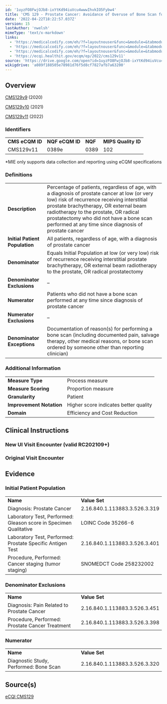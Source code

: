 ```yaml
---
id: '1uyzFO8FwjOJb8-ixYtKd94iuVcu4wwwIhvkIO5Fybw4'
title: 'CMS 129 - Prostate Cancer: Avoidance of Overuse of Bone Scan for Staging Low Risk Prostate Cancer Patients'
date: '2022-04-22T18:22:57.037Z'
version: 15
lastAuthor: 'nwelsh'
mimeType: 'text/x-markdown'
links:
  - 'https://medicalcodify.com/eh/?f=layoutnouser&func=&module=&tabmodule=&name=RXDBmain&showresult=CMS129v9&showresulttype=Measure'
  - 'https://medicalcodify.com/eh/?f=layoutnouser&func=&module=&tabmodule=&name=RXDBmain&showresult=CMS129v10&showresulttype=Measure'
  - 'https://medicalcodify.com/eh/?f=layoutnouser&func=&module=&tabmodule=&name=RXDBmain&showresult=CMS129v11&showresulttype=Measure'
  - 'https://ecqi.healthit.gov/ecqm/ep/2022/cms129v11'
source: 'https://drive.google.com/open?id=1uyzFO8FwjOJb8-ixYtKd94iuVcu4wwwIhvkIO5Fybw4'
wikigdrive: 'a089f188505e78981d76f5d8cf7827afb7a63200'
---
```

## Overview

[CMS129v9](https://medicalcodify.com/eh/?f=layoutnouser&func=&module=&tabmodule=&name=RXDBmain&showresult=CMS129v9&showresulttype=Measure) (2020)

[CMS129v10](https://medicalcodify.com/eh/?f=layoutnouser&func=&module=&tabmodule=&name=RXDBmain&showresult=CMS129v10&showresulttype=Measure) (2021)

[CMS129v11](https://medicalcodify.com/eh/?f=layoutnouser&func=&module=&tabmodule=&name=RXDBmain&showresult=CMS129v11&showresulttype=Measure) (2022)

### Identifiers

<table>
<tr>
<td><strong>CMS eCQM ID</strong></td>
<td><strong>NQF eCQM ID</strong></td>
<td><strong>NQF</strong></td>
<td><strong>MIPS Quality ID</strong></td>
</tr>
<tr>
<td>CMS129v11</td>
<td>0389e</td>
<td>0389</td>
<td>102</td>
</tr>
</table>

*MIE only supports data collection and reporting using eCQM specifications

### Definitions

<table>
<tr>
<td><strong>Description</strong></td>
<td>Percentage of patients, regardless of age, with a diagnosis of prostate cancer at low (or very low) risk of recurrence receiving interstitial prostate brachytherapy, OR external beam radiotherapy to the prostate, OR radical prostatectomy who did not have a bone scan performed at any time since diagnosis of prostate cancer</td>
</tr>
<tr>
<td><strong>Initial Patient Population</strong></td>
<td>All patients, regardless of age, with a diagnosis of prostate cancer</td>
</tr>
<tr>
<td><strong>Denominator</strong></td>
<td>Equals Initial Population at low (or very low) risk of recurrence receiving interstitial prostate brachytherapy, OR external beam radiotherapy to the prostate, OR radical prostatectomy</td>
</tr>
<tr>
<td><strong>Denominator Exclusions</strong></td>
<td>–</td>
</tr>
<tr>
<td><strong>Numerator</strong></td>
<td>Patients who did not have a bone scan performed at any time since diagnosis of prostate cancer</td>
</tr>
<tr>
<td><strong>Numerator Exclusions</strong></td>
<td>–</td>
</tr>
<tr>
<td><strong>Denominator Exceptions</strong></td>
<td>Documentation of reason(s) for performing a bone scan (including documented pain, salvage therapy, other medical reasons, or bone scan ordered by someone other than reporting clinician)</td>
</tr>
</table>

### Additional Information

<table>
<tr>
<td><strong>Measure Type</strong></td>
<td>Process measure</td>
</tr>
<tr>
<td><strong>Measure Scoring</strong></td>
<td>Proportion measure</td>
</tr>
<tr>
<td><strong>Granularity</strong></td>
<td>Patient</td>
</tr>
<tr>
<td><strong>Improvement Notation</strong></td>
<td>Higher score indicates better quality</td>
</tr>
<tr>
<td><strong>Domain</strong></td>
<td>Efficiency and Cost Reduction</td>
</tr>
</table>

## Clinical Instructions

### New UI Visit Encounter (valid RC202109+)


### Original Visit Encounter

## Evidence

### Initial Patient Population

<table>
<tr>
<td><strong>Name</strong></td>
<td><strong>Value Set</strong></td>
</tr>
<tr>
<td>Diagnosis: Prostate Cancer</td>
<td>2.16.840.1.113883.3.526.3.319</td>
</tr>
<tr>
<td>Laboratory Test, Performed: Gleason score in Specimen Qualitative</td>
<td>LOINC Code 35266-6</td>
</tr>
<tr>
<td>Laboratory Test, Performed: Prostate Specific Antigen Test</td>
<td>2.16.840.1.113883.3.526.3.401</td>
</tr>
<tr>
<td>Procedure, Performed: Cancer staging (tumor staging)</td>
<td>SNOMEDCT Code 258232002</td>
</tr>
</table>

### Denominator Exclusions

<table>
<tr>
<td><strong>Name</strong></td>
<td><strong>Value Set</strong></td>
</tr>
<tr>
<td>Diagnosis: Pain Related to Prostate Cancer</td>
<td>2.16.840.1.113883.3.526.3.451</td>
</tr>
<tr>
<td>Procedure, Performed: Prostate Cancer Treatment</td>
<td>2.16.840.1.113883.3.526.3.398</td>
</tr>
</table>

### Numerator

<table>
<tr>
<td><strong>Name</strong></td>
<td><strong>Value Set</strong></td>
</tr>
<tr>
<td>Diagnostic Study, Performed: Bone Scan</td>
<td>2.16.840.1.113883.3.526.3.320</td>
</tr>
</table>

## Source(s)

[eCQI CMS129](https://ecqi.healthit.gov/ecqm/ep/2022/cms129v11)
